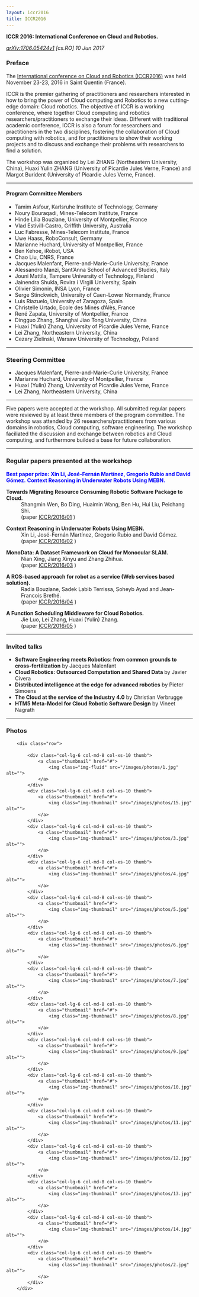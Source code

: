 ```yaml
---
layout: iccr2016
title: ICCR2016
---
```

**ICCR 2016: International Conference on Cloud and Robotics.**

<address><p><a href="http://arxiv.org/abs/1706.05424v1">arXiv:1706.05424v1</a>  [cs.RO]  10 Jun 2017</p></address>


### Preface

The <a href="http://cloudrobotics.info/">International conference on Cloud and Robotics (ICCR2016)</a> was held November 23-23, 2016 in Saint Quentin (France).


ICCR is the premier gathering of practitioners and researchers interested in how to bring the power of Cloud computing and Robotics to a new cutting-edge domain: Cloud robotics. The objective of ICCR is a working conference, where together Cloud computing and robotics researchers/practitioners to exchange their ideas. Different with traditional academic conference, ICCR is also a forum for researchers and practitioners in the two disciplines, fostering the collaboration of Cloud computing with robotics, and for practitioners to show their working projects and to discuss and exchange their problems with researchers to find a solution.

The workshop was organized by Lei ZHANG (Northeastern University, China), Huaxi Yulin ZHANG (University of Picardie Jules Verne, France) and Margot Burident (University of Picardie Jules Verne, France).

---

#### Program Committee Members

  <ul>
<li>Tamim Asfour, Karlsruhe Institute of Technology, Germany</li>
<li>Noury Bouraqadi, Mines-Telecom Institute, France</li>
<li>Hinde Lilia Bouziane, University of Montpellier, France</li>
<li>Vlad Estivill-Castro, Griffith University, Australia</li>
<li>Luc Fabresse, Mines-Telecom Institute, France</li>
<li>Uwe Haass, RoboConsult, Germany</li>
<li>Marianne Huchard, University of Montpellier, France</li>
<li>Ben Kehoe, iRobot, USA</li>
<li>Chao Liu, CNRS, France</li>
<li>Jacques Malenfant, Pierre-and-Marie-Curie University, France</li>
<li>Alessandro Manzi, Sant&#8217;Anna School of Advanced Studies, Italy</li>
<li>Jouni Mattila, Tampere University of Technology, Finland</li>
<li>Jainendra Shukla, Rovira i Virgili University, Spain</li>
<li>Olivier Simonin, INSA Lyon, France</li>
<li>Serge Stinckwich, University of Caen-Lower Normandy, France</li>
<li>Luis Riazuelo, University of Zaragoza, Spain</li>
<li>Christelle Urtado, Ecole des Mines d&#8217;Alès, France</li>
<li>René Zapata, University of Montpellier, France</li>
<li>Dingguo Zhang, Shanghai Jiao Tong University, China</li>
<li>Huaxi (Yulin) Zhang, University of Picardie Jules Verne, France</li>
<li>Lei Zhang, Northeastern University, China</li>
<li>Cezary Zielinski, Warsaw University of Technology, Poland</li>
    </ul>

---
### Steering Committee
  <ul><li>Jacques Malenfant, Pierre-and-Marie-Curie University, France</li>
<li>Marianne Huchard, University of Montpellier, France</li>
<li>Huaxi (Yulin) Zhang, University of Picardie Jules Verne, France</li>
<li>Lei Zhang, Northeastern University, China</li>
</ul>

<hr>

Five papers were accepted at the workshop. All
      submitted regular papers were reviewed by at least three members
      of the program committee. The workshop was attended by 26 researchers/practitioners from various domains
      in robotics, Cloud computing, software engineering. The workshop faciliated the discussion and exchange between robotics and Cloud computing, and furthermore builded a base for future collaboration.

---

###  Regular papers presented at the workshop
<span style="color: blue">**Best paper prize:**
**Xin Li, José-Fernán Martínez, Gregorio Rubio and David Gómez.**
**Context Reasoning in Underwater Robots Using MEBN.**</span>

<dl>
<dt><b>Towards Migrating Resource Consuming Robotic Software Package to Cloud.</b></dt>
<dd>Shangmin Wen, Bo Ding, Huaimin Wang, Ben Hu, Hui Liu, Peichang Shi.<br />
(paper
<a href="/find/cs/1/rn:+ICCR%252F2016%252F01/0/1/0/all/0/1?fromIndex=1706%2E05424&reportNo=ICCR/2016/01">ICCR/2016/01</a>
)
</dd>
</dl>


<dl>
<dt><b>Context Reasoning in Underwater Robots Using MEBN.</b></dt>
<dd>Xin Li, José-Fernán Martínez, Gregorio Rubio and David Gómez.<br />
(paper
<a href="/find/cs/1/rn:+ICCR%252F2016%252F02/0/1/0/all/0/1?fromIndex=1706%2E05424&reportNo=ICCR/2016/02">ICCR/2016/02</a>
)
</dd>
</dl>

<dl>
<dt><b>MonoData: A Dataset Framework on Cloud for Monocular SLAM.</b></dt>
<dd>Nian Xing, Jiang Xinyu and Zhang Zhihua.<br />
(paper
<a href="/find/cs/1/rn:+ICCR%252F2016%252F03/0/1/0/all/0/1?fromIndex=1706%2E05424&reportNo=ICCR/2016/03">ICCR/2016/03</a>
)
</dd>
</dl>

<dl>
<dt><b>A ROS-based approach for robot as a service (Web services based solution).</b></dt>
<dd>Radia Bouziane, Sadek Labib Terrissa, Soheyb Ayad and Jean-Francois Brethé.<br />
(paper
<a href="/find/cs/1/rn:+ICCR%252F2016%252F04/0/1/0/all/0/1?fromIndex=1706%2E05424&reportNo=ICCR/2016/04">ICCR/2016/04</a>
)
</dd>
</dl>

<dl>
<dt><b>A Function Scheduling Middleware for Cloud Robotics.</b></dt>
<dd>Jie Luo, Lei Zhang, Huaxi (Yulin) Zhang.<br />
(paper
<a href="/find/cs/1/rn:+ICCR%252F2016%252F05/0/1/0/all/0/1?fromIndex=1706%2E05424&reportNo=ICCR/2016/05">ICCR/2016/05</a>
)
</dd>
</dl>

---
### Invited talks

<ul>
      <li><b>Software Engineering meets Robotics: from common grounds to cross-fertilization</b> by Jacques Malenfant</li>
      <li><b>Cloud Robotics: Outsourced Computation and Shared Data </b> by Javier Civera</li>
      <li><b>Distributed intelligence at the edge for advanced robotics</b> by Pieter Simoens
</li>
      <li><b>The Cloud at the service of the Industry 4.0</b> by
      Christian Verbrugge</li>
      <li><b>HTM5 Meta-Model for Cloud Robotic Software Design</b> by Vineet Nagrath</li>
</ul>

---
### Photos

<div class="container">

        <div class="row">

            <div class="col-lg-6 col-md-8 col-xs-10 thumb">
                <a class="thumbnail" href="#">
                    <img class="img-fluid" src="/images/photos/1.jpg" alt="">
                </a>
            </div>
            <div class="col-lg-6 col-md-8 col-xs-10 thumb">
                <a class="thumbnail" href="#">
                    <img class="img-thumbnail" src="/images/photos/15.jpg" alt="">
                </a>
            </div>
            <div class="col-lg-6 col-md-8 col-xs-10 thumb">
                <a class="thumbnail" href="#">
                    <img class="img-thumbnail" src="/images/photos/3.jpg" alt="">
                </a>
            </div>
            <div class="col-lg-6 col-md-8 col-xs-10 thumb">
                <a class="thumbnail" href="#">
                    <img class="img-thumbnail" src="/images/photos/4.jpg" alt="">
                </a>
            </div>
            <div class="col-lg-6 col-md-8 col-xs-10 thumb">
                <a class="thumbnail" href="#">
                    <img class="img-thumbnail" src="/images/photos/5.jpg" alt="">
                </a>
            </div>
            <div class="col-lg-6 col-md-8 col-xs-10 thumb">
                <a class="thumbnail" href="#">
                    <img class="img-thumbnail" src="/images/photos/6.jpg" alt="">
                </a>
            </div>
            <div class="col-lg-6 col-md-8 col-xs-10 thumb">
                <a class="thumbnail" href="#">
                    <img class="img-thumbnail" src="/images/photos/7.jpg" alt="">
                </a>
            </div>
            <div class="col-lg-6 col-md-8 col-xs-10 thumb">
                <a class="thumbnail" href="#">
                    <img class="img-thumbnail" src="/images/photos/8.jpg" alt="">
                </a>
            </div>
            <div class="col-lg-6 col-md-8 col-xs-10 thumb">
                <a class="thumbnail" href="#">
                    <img class="img-thumbnail" src="/images/photos/9.jpg" alt="">
                </a>
            </div>
            <div class="col-lg-6 col-md-8 col-xs-10 thumb">
                <a class="thumbnail" href="#">
                    <img class="img-thumbnail" src="/images/photos/10.jpg" alt="">
                </a>
            </div>
            <div class="col-lg-6 col-md-8 col-xs-10 thumb">
                <a class="thumbnail" href="#">
                    <img class="img-thumbnail" src="/images/photos/11.jpg" alt="">
                </a>
            </div>
            <div class="col-lg-6 col-md-8 col-xs-10 thumb">
                <a class="thumbnail" href="#">
                    <img class="img-thumbnail" src="/images/photos/12.jpg" alt="">
                </a>
            </div>
            <div class="col-lg-6 col-md-8 col-xs-10 thumb">
                <a class="thumbnail" href="#">
                    <img class="img-thumbnail" src="/images/photos/13.jpg" alt="">
                </a>
            </div>
            <div class="col-lg-6 col-md-8 col-xs-10 thumb">
                <a class="thumbnail" href="#">
                    <img class="img-thumbnail" src="/images/photos/14.jpg" alt="">
                </a>
            </div>
            <div class="col-lg-6 col-md-8 col-xs-10 thumb">
                <a class="thumbnail" href="#">
                    <img class="img-thumbnail" src="/images/photos/2.jpg" alt="">
                </a>
            </div>
        </div>
